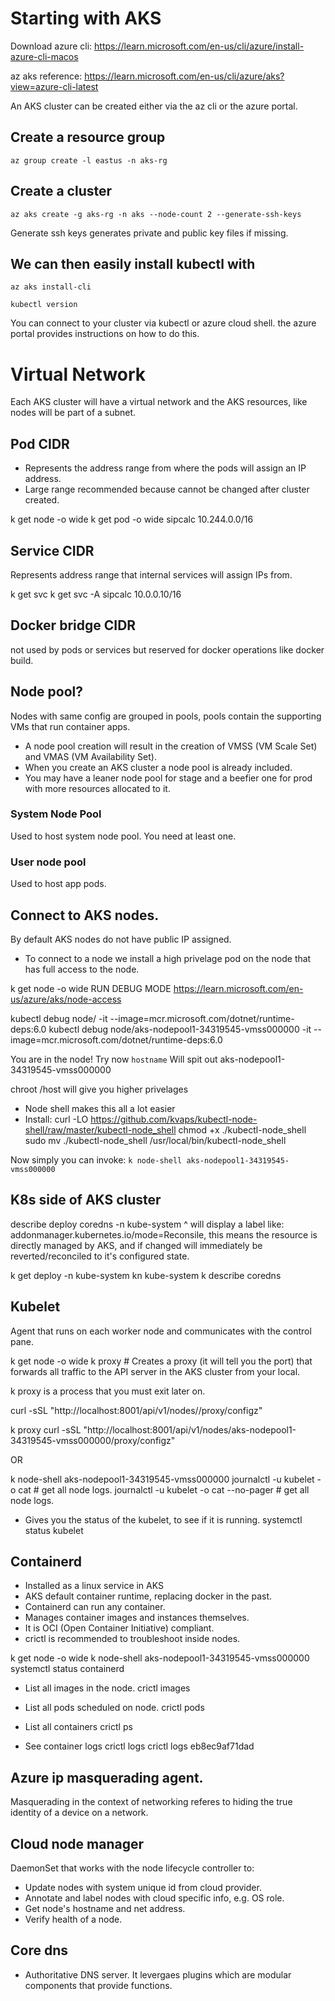 # Starting with AKS

Download azure cli: https://learn.microsoft.com/en-us/cli/azure/install-azure-cli-macos

az aks reference: https://learn.microsoft.com/en-us/cli/azure/aks?view=azure-cli-latest

An AKS cluster can be created either via the az cli or the azure portal.

## Create a resource group
`az group create -l eastus -n aks-rg`

## Create a cluster
`az aks create -g aks-rg -n aks --node-count 2 --generate-ssh-keys`

Generate ssh keys generates private and public key files if missing.

## We can then easily install kubectl with
`az aks install-cli`

`kubectl version`

You can connect to your cluster via kubectl or azure cloud shell.
the azure portal provides instructions on how to do this.

# Virtual Network
Each AKS cluster will have a virtual network and the AKS resources, like nodes will be part of a subnet.

## Pod CIDR
- Represents the address range from where the pods will assign an IP address.
- Large range recommended because cannot be changed after cluster created.

k get node -o wide
k get pod -o wide
sipcalc 10.244.0.0/16

## Service CIDR
Represents address range that internal services will assign IPs from.

k get svc
k get svc -A
sipcalc 10.0.0.10/16

## Docker bridge CIDR
not used by pods or services but reserved for docker operations like docker build.

## Node pool?
Nodes with same config are grouped in pools, pools contain the supporting VMs that run container apps.
- A node pool creation will result in the creation of VMSS (VM Scale Set) and VMAS (VM Availability Set).
- When you create an AKS cluster a node pool is already included.
- You may have a leaner node pool for stage and a beefier one for prod with more resources allocated to it.

### System Node Pool
Used to host system node pool. You need at least one.

### User node pool
Used to host app pods.

## Connect to AKS nodes.
By default AKS nodes do not have public IP assigned.
- To connect to a node we install a high privelage pod on the node that has full access to the node.

k get node -o wide
RUN DEBUG MODE
https://learn.microsoft.com/en-us/azure/aks/node-access

kubectl debug node/<node name> -it --image=mcr.microsoft.com/dotnet/runtime-deps:6.0
kubectl debug node/aks-nodepool1-34319545-vmss000000 -it --image=mcr.microsoft.com/dotnet/runtime-deps:6.0

You are in the node! Try now `hostname`
Will spit out aks-nodepool1-34319545-vmss000000

chroot /host will give you higher privelages

- Node shell makes this all a lot easier
- Install:
curl -LO https://github.com/kvaps/kubectl-node-shell/raw/master/kubectl-node_shell
chmod +x ./kubectl-node_shell
sudo mv ./kubectl-node_shell /usr/local/bin/kubectl-node_shell

Now simply you can invoke: `k node-shell aks-nodepool1-34319545-vmss000000`

## K8s side of AKS cluster
describe deploy coredns -n kube-system
^ will display a label like: addonmanager.kubernetes.io/mode=Reconsile, this means the resource is directly
managed by AKS, and if changed will immediately be reverted/reconciled to it's configured state.

k get deploy -n kube-system
kn kube-system
k describe coredns

## Kubelet
Agent that runs on each worker node and communicates with the control pane.

k get node -o wide
k proxy # Creates a proxy (it will tell you the port) that forwards all traffic to the API server in the AKS cluster from your local.

k proxy is a process that you must exit later on.

curl -sSL "http://localhost:8001/api/v1/nodes/<node>/proxy/configz"

k proxy
curl -sSL "http://localhost:8001/api/v1/nodes/aks-nodepool1-34319545-vmss000000/proxy/configz"


OR

k node-shell aks-nodepool1-34319545-vmss000000
journalctl -u kubelet -o cat # get all node logs.
journalctl -u kubelet -o cat --no-pager # get all node logs.

- Gives you the status of the kubelet, to see if it is running.
systemctl status kubelet


## Containerd
- Installed as a linux service in AKS
- AKS default container runtime, replacing docker in the past.
- Containerd can run any container.
- Manages container images and instances themselves.
- It is OCI (Open Container Initiative) compliant.
- crictl is recommended to troubleshoot inside nodes.

k get node -o wide
k node-shell aks-nodepool1-34319545-vmss000000
systemctl status containerd

- List all images in the node.
crictl images

- List all pods scheduled on node.
crictl pods

- List all containers
crictl ps

- See container logs
crictl logs <container id>
crictl logs eb8ec9af71dad

## Azure ip masquerading agent.
Masquerading in the context of networking referes to hiding the true identity of a device on a network.

## Cloud node manager
DaemonSet that works with the node lifecycle controller to:
- Update nodes with system unique id from cloud provider.
- Annotate and label nodes with cloud specific info, e.g. OS role.
- Get node's hostname and net address.
- Verify health of a node.

## Core dns
- Authoritative DNS server. It levergaes plugins which are modular components that provide functions.